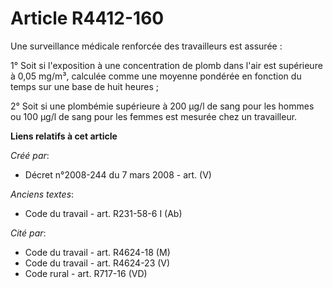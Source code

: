 # Article R4412-160

Une surveillance médicale renforcée des travailleurs est assurée :

1° Soit si l'exposition à une concentration de plomb dans l'air est supérieure à 0,05 mg/m³, calculée comme une moyenne
pondérée en fonction du temps sur une base de huit heures ;

2° Soit si une plombémie supérieure à 200 µg/l de sang pour les hommes ou 100 µg/l de sang pour les femmes est mesurée chez
un travailleur.

**Liens relatifs à cet article**

_Créé par_:

  - Décret n°2008-244 du 7 mars 2008 - art. (V)

_Anciens textes_:

  - Code du travail - art. R231-58-6 I (Ab)

_Cité par_:

  - Code du travail - art. R4624-18 (M)
  - Code du travail - art. R4624-23 (V)
  - Code rural - art. R717-16 (VD)
